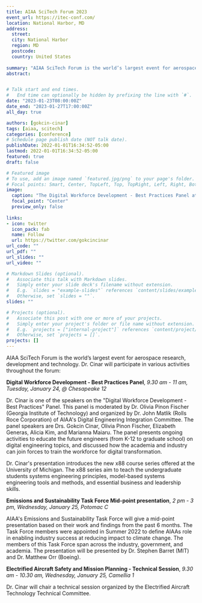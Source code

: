 ```yaml
---
title: AIAA SciTech Forum 2023
event_url: https://itec-conf.com/
location: National Harbor, MD
address:
  street:
  city: National Harbor
  region: MD
  postcode: 
  country: United States
  
summary: "AIAA SciTech Forum is the world’s largest event for aerospace research, development and technology. Dr. Cinar is an invited panelist and serves as session chair at SciTech."
abstract:


# Talk start and end times.
#   End time can optionally be hidden by prefixing the line with `#`.
date: "2023-01-23T08:00:00Z"
date_end: "2023-01-27T17:00:00Z"
all_day: true

authors: [gokcin-cinar]
tags: [aiaa, scitech]
categories: [conference]
# Schedule page publish date (NOT talk date).
publishDate: 2022-01-01T16:34:52-05:00
lastmod: 2022-01-01T16:34:52-05:00
featured: true
draft: false

# Featured image
# To use, add an image named `featured.jpg/png` to your page's folder.
# Focal points: Smart, Center, TopLeft, Top, TopRight, Left, Right, BottomLeft, Bottom, BottomRight.
image:
  caption: "The Digital Workforce Development - Best Practices Panel at AIAA SciTech Forum 2023."
  focal_point: "Center"
  preview_only: false
  
links:
- icon: twitter
  icon_pack: fab
  name: Follow
  url: https://twitter.com/gokcincinar
url_code: ""
url_pdf: ""
url_slides: ""
url_video: ""

# Markdown Slides (optional).
#   Associate this talk with Markdown slides.
#   Simply enter your slide deck's filename without extension.
#   E.g. `slides = "example-slides"` references `content/slides/example-slides.md`.
#   Otherwise, set `slides = ""`.
slides: ""

# Projects (optional).
#   Associate this post with one or more of your projects.
#   Simply enter your project's folder or file name without extension.
#   E.g. `projects = ["internal-project"]` references `content/project/deep-learning/index.md`.
#   Otherwise, set `projects = []`.
projects: []
---
```


AIAA SciTech Forum is the world’s largest event for aerospace research, development and technology. Dr. Cinar will participate in various activities throughout the forum:

**Digital Workforce Development - Best Practices Panel**, *9.30 am - 11 am, Tuesday, January 24, @ Chesapeake 12*

Dr. Cinar is one of the speakers on the "Digital Workforce Development - Best Practices" Panel. This panel is moderated by Dr. Olivia Pinon Fischer (Georgia Institute of Technology) and organized by Dr. John Matlik (Rolls Roce Corporation) of AIAA's Digital Engineering Integration Committee. The panel speakers are Drs. Gokcin Cinar, Olivia Pinon Fischer, Elizabeth Generas, Alicia Kim, and Marianna Maiaru. The panel presents ongoing activities to educate the future engineers (from K-12 to graduate school) on digital engineering topics, and discussed how the academia and industry can join forces to train the workforce for digital transformation. 

Dr. Cinar's presentation introduces the new x88 course series offered at the University of Michigan. The x88 series aim to teach the undergraduate students systems engineering principles, model-based systems engineering tools and methods, and essential business and leadership skills. 

**Emissions and Sustainability Task Force Mid-point presentation**, *2 pm - 3 pm, Wednesday, January 25, Potomac C*

AIAA's Emissions and Sustainability Task Force will give a mid-point presentation based on their work and findings from the past 6 months. The Task Force members were appointed in Summer 2022 to define AIAAs role in enabling industry success at reducing impact to climate change. The members of this Task Force span across the industry, government, and academia. The presentation will be presented by Dr. Stephen Barret (MIT) and Dr. Matthew Orr (Boeing). 

**Electrified Aircraft Safety and Mission Planning - Technical Session**, *9.30 am - 10.30 am, Wednesday, January 25, Camellia 1*

Dr. Cinar will chair a technical session organized by the Electrified Aircraft Technology Technical Committee.
